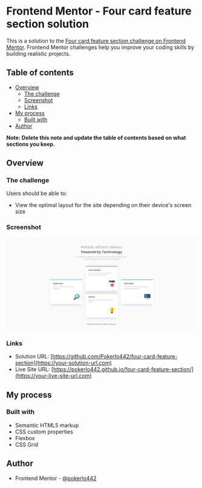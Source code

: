 # Frontend Mentor - Four card feature section solution

This is a solution to the [Four card feature section challenge on Frontend Mentor](https://www.frontendmentor.io/challenges/four-card-feature-section-weK1eFYK). Frontend Mentor challenges help you improve your coding skills by building realistic projects. 

## Table of contents

- [Overview](#overview)
  - [The challenge](#the-challenge)
  - [Screenshot](#screenshot)
  - [Links](#links)
- [My process](#my-process)
  - [Built with](#built-with)
- [Author](#author)

**Note: Delete this note and update the table of contents based on what sections you keep.**

## Overview

### The challenge

Users should be able to:

- View the optimal layout for the site depending on their device's screen size

### Screenshot

![alt text](design/Frontend-Mentor-Four-card-feature-section-screenshot.png)

### Links

- Solution URL: [https://github.com/Pokerlo442/four-card-feature-section](https://your-solution-url.com)
- Live Site URL: [https://pokerlo442.github.io/four-card-feature-section/](https://your-live-site-url.com)

## My process

### Built with

- Semantic HTML5 markup
- CSS custom properties
- Flexbox
- CSS Grid


## Author

- Frontend Mentor - [@pokerlo442](https://www.frontendmentor.io/profile/yourusername)

